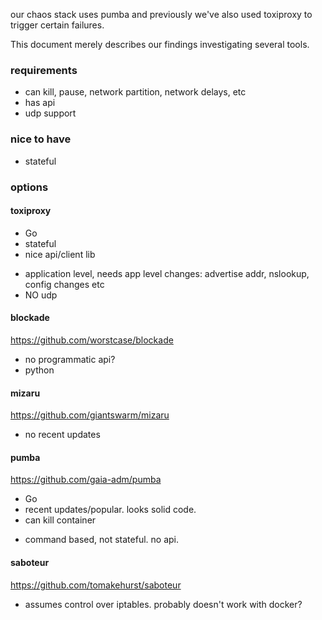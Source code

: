 our chaos stack uses pumba and previously we've also used toxiproxy to trigger certain failures.

This document merely describes our findings investigating several tools.

### requirements
* can kill, pause, network partition, network delays, etc
* has api
* udp support

### nice to have
* stateful

### options

#### toxiproxy

+ Go
+ stateful
+ nice api/client lib
- application level, needs app level changes: advertise addr, nslookup, config changes etc
- NO udp

#### blockade

https://github.com/worstcase/blockade

- no programmatic api?
- python

#### mizaru

https://github.com/giantswarm/mizaru

- no recent updates

#### pumba

https://github.com/gaia-adm/pumba

+ Go
+ recent updates/popular. looks solid code.
+ can kill container
- command based, not stateful. no api.

#### saboteur

https://github.com/tomakehurst/saboteur

- assumes control over iptables. probably doesn't work with docker?
